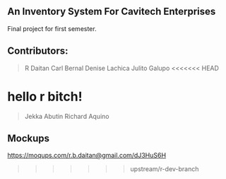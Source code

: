 ## An Inventory System For Cavitech Enterprises

Final project for first semester.

## Contributors:
> R Daitan
>Carl Bernal
> Denise Lachica
>Julito Galupo
<<<<<<< HEAD

hello r bitch!
=======
> Jekka Abutin
> Richard Aquino


## Mockups
https://moqups.com/r.b.daitan@gmail.com/dJ3HuS6H
>>>>>>> upstream/r-dev-branch
